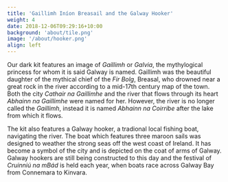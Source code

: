 ```yaml
---
title: 'Gaillimh Iníon Breasail and the Galway Hooker'
weight: 4
date: 2018-12-06T09:29:16+10:00
background: 'about/tile.png'
image: '/about/hooker.png'
align: left
---
```


Our dark kit features an image of *Gaillimh* or *Galvia*, the mythylogical princess for whom it is said Galway is named. Gaillimh was the beautiful daughter of the mythical chief of the *Fir Bolg*, Breasal, who drowned near a great rock in the river according to a mid-17th century map of the town. Both the city *Cathair na Gaillimhe* and the river that flows through its heart *Abhainn na Gaillimhe* were named for her. However, the river is no longer called the *Gaillimh*, instead it is named *Abhainn na Coirribe* after the lake from which it flows.

The kit also features a Galway hooker, a tradional local fishing boat, navigating the river. The boat which features three maroon sails was designed to weather the strong seas off the west coast of Ireland. It has become a symbol of the city and is depicted on the coat of arms of Galway. Galway hookers are still being constructed to this day and the festival of *Cruinniú na mBád* is held each year, when boats race across Galway Bay from Connemara to Kinvara.